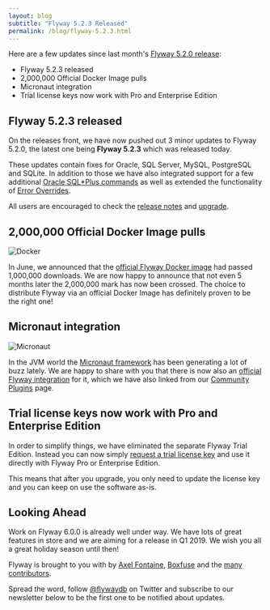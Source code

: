 ```yaml
---
layout: blog
subtitle: "Flyway 5.2.3 Released"
permalink: /blog/flyway-5.2.3.html
---
```

Here are a few updates since last month's [Flyway 5.2.0 release](/blog/flyway-5.2.0):
- Flyway 5.2.3 released
- 2,000,000 Official Docker Image pulls
- Micronaut integration
- Trial license keys now work with Pro and Enterprise Edition

## Flyway 5.2.3 released

On the releases front, we have now pushed out 3 minor updates to Flyway 5.2.0, the latest one being **Flyway 5.2.3**
which was released today.

These updates contain fixes for Oracle, SQL Server, MySQL, PostgreSQL and SQLite. In addition to those we have also
integrated support for a few additional [Oracle SQL*Plus commands](/documentation/database/oracle#sqlplus-commands)
as well as extended the functionality of [Error Overrides](/documentation/concepts/erroroverrides).

All users are encouraged to check the [release notes](/documentation/learnmore/releaseNotes) and [upgrade](/download).

## 2,000,000 Official Docker Image pulls

![Docker](/assets/posts/flyway-5.0.0/dockerhub.png)

In June, we announced that the [official Flyway Docker image](https://hub.docker.com/r/boxfuse/flyway/) had passed
1,000,000 downloads. We are now happy to announce that not even 5 months later the 2,000,000 mark has now been crossed.
The choice to distribute Flyway via an official Docker Image has definitely proven to be the right one! 

## Micronaut integration

![Micronaut](/assets/logos/micronaut.png)

In the JVM world the [Micronaut framework](http://micronaut.io/) has been generating a lot of buzz lately. We are happy
to share with you that there is now also an [official Flyway integration](https://micronaut-projects.github.io/micronaut-configuration-flyway/latest/guide/index.html)
for it, which we have also linked from our [Community Plugins](/documentation/usage/plugins/) page.

## Trial license keys now work with Pro and Enterprise Edition

In order to simplify things, we have eliminated the separate Flyway Trial Edition. Instead you can now simply
[request a trial license key](/download) and use it directly with Flyway Pro or Enterprise Edition.

This means that after you upgrade, you only need to update the license key and you can keep on use the software as-is.

## Looking Ahead

Work on Flyway 6.0.0 is already well under way. We have lots of great features in store and we are aiming for a release
in Q1 2019. We wish you all a great holiday season until then!

Flyway is brought to you with <i class="fa fa-heart"></i> by [Axel Fontaine](https://twitter.com/axelfontaine),
[Boxfuse](https://boxfuse.com) and the [many contributors](/documentation/contribute/hallOfFame).

Spread the word, follow [@flywaydb](https://twitter.com/flywaydb) on Twitter and subscribe
to our newsletter below to be the first one to be notified about updates.